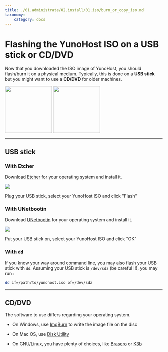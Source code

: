 ```yaml
---
title: ./01.administrate/02.install/01.iso/burn_or_copy_iso.md
taxonomy:
    category: docs
---
```

# Flashing the YunoHost ISO on a USB stick or CD/DVD

Now that you downloaded the ISO image of YunoHost, you should flash/burn it on a physical medium. Typically, this is done on a **USB stick** but you might want to use a **CD/DVD** for older machines.

<img src="/images/usb_key.png" width=150>
<img src="/images/cd.jpg" width=150>

---

## USB stick

### With Etcher

Download <a href="https://etcher.io/" target="_blank">Etcher</a> for your operating system and install it.

<img src="/images/etcher.gif">

Plug your USB stick, select your YunoHost ISO and click "Flash"

### With UNetbootin

Download <a href="https://unetbootin.github.io/">UNetbootin</a> for your operating system and install it.

<img src="/images/unetbootin.png">

Put your USB stick on, select your YunoHost ISO and click "OK"

### With `dd`

If you know your way around command line, you may also flash your USB stick with
`dd`. Assuming your USB stick is `/dev/sdz` (be careful !!), you may run :

```bash
dd if=/path/to/yunohost.iso of=/dev/sdz
```

---

## CD/DVD

The software to use differs regarding your operating system.

* On Windows, use [ImgBurn](http://www.imgburn.com/) to write the image file on the disc

* On Mac OS, use [Disk Utility](http://support.apple.com/kb/ph7025)

* On GNU/Linux, you have plenty of choices, like [Brasero](https://wiki.gnome.org/Apps/Brasero) or [K3b](http://www.k3b.org/)
